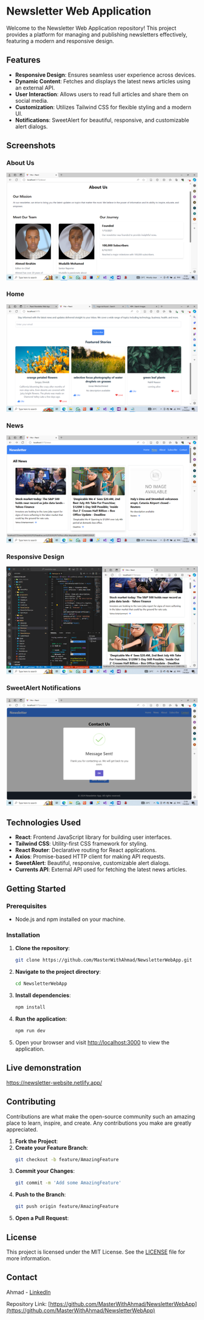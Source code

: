 # Newsletter Web Application

Welcome to the Newsletter Web Application repository! This project provides a platform for managing and publishing newsletters effectively, featuring a modern and responsive design.

## Features

- **Responsive Design**: Ensures seamless user experience across devices.
- **Dynamic Content**: Fetches and displays the latest news articles using an external API.
- **User Interaction**: Allows users to read full articles and share them on social media.
- **Customization**: Utilizes Tailwind CSS for flexible styling and a modern UI.
- **Notifications**: SweetAlert for beautiful, responsive, and customizable alert dialogs.

## Screenshots

### About Us
![About Us](src/screenshots/AboutUs.png)

### Home
![Home](src/screenshots/Home.png)

### News
![News](src/screenshots/News.png)

### Responsive Design
![Responsive Design](src/screenshots/Responsive.png)

### SweetAlert Notifications
![SweetAlert Notifications](src/screenshots/SweetAlert.png)

## Technologies Used

- **React**: Frontend JavaScript library for building user interfaces.
- **Tailwind CSS**: Utility-first CSS framework for styling.
- **React Router**: Declarative routing for React applications.
- **Axios**: Promise-based HTTP client for making API requests.
- **SweetAlert**: Beautiful, responsive, customizable alert dialogs.
- **Currents API**: External API used for fetching the latest news articles.

## Getting Started

### Prerequisites

- Node.js and npm installed on your machine.

### Installation

1. **Clone the repository**:
    ```sh
    git clone https://github.com/MasterWithAhmad/NewsletterWebApp.git
    ```

2. **Navigate to the project directory**:
    ```sh
    cd NewsletterWebApp
    ```

3. **Install dependencies**:
    ```sh
    npm install
    ```

4. **Run the application**:
    ```sh
    npm run dev
    ```


2. Open your browser and visit [http://localhost:3000](http://localhost:3000) to view the application.

## Live demonstration
https://newsletter-website.netlify.app/

## Contributing

Contributions are what make the open-source community such an amazing place to learn, inspire, and create. Any contributions you make are greatly appreciated.

1. **Fork the Project**:
2. **Create your Feature Branch**:
    ```sh
    git checkout -b feature/AmazingFeature
    ```
3. **Commit your Changes**:
    ```sh
    git commit -m 'Add some AmazingFeature'
    ```
4. **Push to the Branch**:
    ```sh
    git push origin feature/AmazingFeature
    ```
5. **Open a Pull Request**:

## License

This project is licensed under the MIT License. See the [LICENSE](LICENSE) file for more information.

## Contact

Ahmad - [LinkedIn](https://www.linkedin.com/in/ahmad-eyhash-9b5a31317?trk=contact-info)

Repository Link: [https://github.com/MasterWithAhmad/NewsletterWebApp](https://github.com/MasterWithAhmad/NewsletterWebApp)
